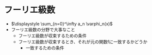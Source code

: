 # フーリエ級数

- $\displaystyle \sum_{n=0}^\infty a_n \varphi_n(x)$
- フーリエ級数の分野で大事なこと
  - フーリエ級数が収束するための条件
  - フーリエ級数が収束するとき、それが元の関数fに一致するかどうか
    - 一致するための条件
